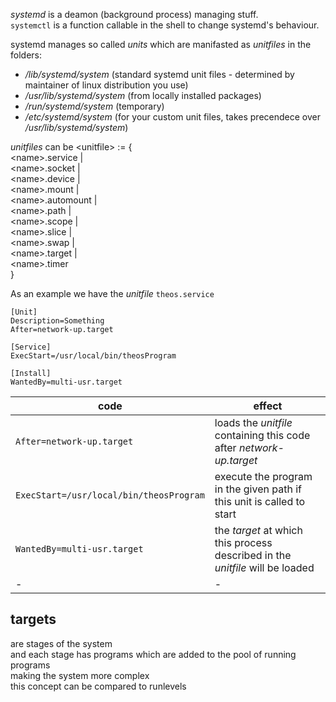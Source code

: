*systemd* is a deamon (background process) managing stuff.  
`systemctl` is a function callable in the shell to change systemd's behaviour.

systemd manages so called *units* which are manifasted as _unitfiles_ in the folders:
* */lib/systemd/system* (standard systemd unit files - determined by maintainer of linux distribution you use)
* */usr/lib/systemd/system* (from locally installed packages)
* */run/systemd/system* (temporary)
* */etc/systemd/system* (for your custom unit files, takes precendece over */usr/lib/systemd/system*)

_unitfiles_ can be 
\<unitfile\> := {  
	\<name\>.service |  
	\<name\>.socket |  
	\<name\>.device |  
	\<name\>.mount |  
	\<name\>.automount |  
	\<name\>.path |  
	\<name\>.scope |  
	\<name\>.slice |  
	\<name\>.swap |  
	\<name\>.target |  
	\<name\>.timer  
}

As an example we have the _unitfile_ `theos.service`
```EDITOR
[Unit]
Description=Something
After=network-up.target

[Service]
ExecStart=/usr/local/bin/theosProgram

[Install]
WantedBy=multi-usr.target
```
|code|effect|
|-|-|
|`After=network-up.target`|loads the *unitfile* containing this code after _network-up.target_|
|`ExecStart=/usr/local/bin/theosProgram`|execute the program in the given path if this unit is called to start|
|`WantedBy=multi-usr.target`|the *target* at which this process described in the _unitfile_ will be loaded|
|-|-|

## targets  
are stages of the system  
and each stage has programs which are added to the pool of running programs  
making the system more complex  
this concept can be compared to runlevels